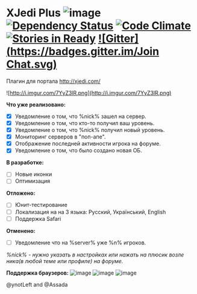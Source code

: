 XJedi Plus ![image](http://ci.assada.me/job/XJedi-Plus/badge/icon) [![Dependency Status](https://gemnasium.com/Assada/XJedi-Plus.svg)](https://gemnasium.com/Assada/XJedi-Plus) [![Code Climate](https://codeclimate.com/github/Assada/XJedi-Plus/badges/gpa.svg)](https://codeclimate.com/github/Assada/XJedi-Plus) [![Stories in Ready](https://badge.waffle.io/Assada/XJedi-Plus.svg?label=ready&title=Ready)](http://waffle.io/Assada/XJedi-Plus) [![Gitter](https://badges.gitter.im/Join Chat.svg)](https://gitter.im/Assada/XJedi-Plus?utm_source=badge&utm_medium=badge&utm_campaign=pr-badge)
==============
 
Плагин для портала http://xjedi.com/

![http://i.imgur.com/7YyZ3lR.png](http://i.imgur.com/7YyZ3lR.png)

**Что уже реализовано:**
- [x]  Уведомление о том, что %nick% зашел на сервер.
- [x] Уведомление о том, что кто-то получил ваш уровень.
- [x] Уведомление о том, что %nick% получил новый уровень.
- [x] Мониторинг серверов в "поп-апе".
- [x]  Отображение последней активности игрока на форуме.
- [x] Уведомление о том, что было создано новая ОБ.

**В разработке:**
- [ ] Новые иконки
- [ ] Оптимизация

**Отложено:**
- [ ] Юнит-тестирование
- [ ] Локализация на на 3 языка: Русский, Український, English
- [ ] Поддержка Safari

**Отменено:**
- [ ] Уведомление что на %server% уже %n% игроков.

*%nick% - нужно указать в настройках или нажать на плюсик возле ника(в любой теме или профиле) на форуме.*

**Поддержка браузеров:**
![image](https://cloud.githubusercontent.com/assets/1472664/5331302/9ace67ca-7e2d-11e4-9da1-60d251784328.png) ![image](https://cloud.githubusercontent.com/assets/1472664/5331304/adc4d4cc-7e2d-11e4-832f-2a94669880b3.png) ![image](https://cloud.githubusercontent.com/assets/1472664/5331311/21162228-7e2e-11e4-8742-fd3888aa7484.png)

@ynotLeft and @Assada

